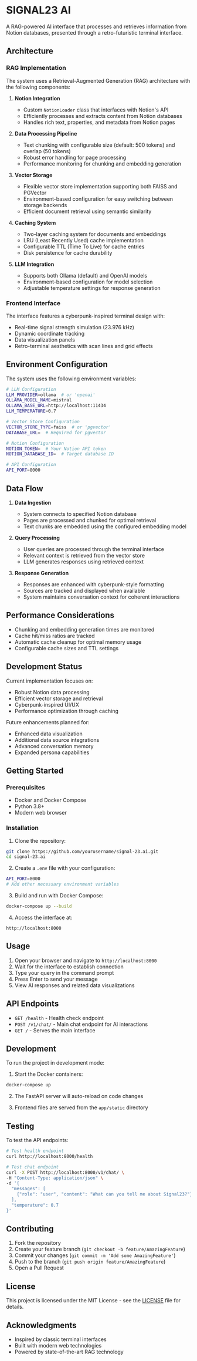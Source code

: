 # SIGNAL23 AI

A RAG-powered AI interface that processes and retrieves information from Notion databases, presented through a retro-futuristic terminal interface.

## Architecture

### RAG Implementation

The system uses a Retrieval-Augmented Generation (RAG) architecture with the following components:

1. **Notion Integration**
   - Custom `NotionLoader` class that interfaces with Notion's API
   - Efficiently processes and extracts content from Notion databases
   - Handles rich text, properties, and metadata from Notion pages

2. **Data Processing Pipeline**
   - Text chunking with configurable size (default: 500 tokens) and overlap (50 tokens)
   - Robust error handling for page processing
   - Performance monitoring for chunking and embedding generation

3. **Vector Storage**
   - Flexible vector store implementation supporting both FAISS and PGVector
   - Environment-based configuration for easy switching between storage backends
   - Efficient document retrieval using semantic similarity

4. **Caching System**
   - Two-layer caching system for documents and embeddings
   - LRU (Least Recently Used) cache implementation
   - Configurable TTL (Time To Live) for cache entries
   - Disk persistence for cache durability

5. **LLM Integration**
   - Supports both Ollama (default) and OpenAI models
   - Environment-based configuration for model selection
   - Adjustable temperature settings for response generation

### Frontend Interface

The interface features a cyberpunk-inspired terminal design with:

- Real-time signal strength simulation (23.976 kHz)
- Dynamic coordinate tracking
- Data visualization panels
- Retro-terminal aesthetics with scan lines and grid effects

## Environment Configuration

The system uses the following environment variables:

```bash
# LLM Configuration
LLM_PROVIDER=ollama  # or 'openai'
OLLAMA_MODEL_NAME=mistral
OLLAMA_BASE_URL=http://localhost:11434
LLM_TEMPERATURE=0.7

# Vector Store Configuration
VECTOR_STORE_TYPE=faiss  # or 'pgvector'
DATABASE_URL=  # Required for pgvector

# Notion Configuration
NOTION_TOKEN=  # Your Notion API token
NOTION_DATABASE_ID=  # Target database ID

# API Configuration
API_PORT=8000
```

## Data Flow

1. **Data Ingestion**
   - System connects to specified Notion database
   - Pages are processed and chunked for optimal retrieval
   - Text chunks are embedded using the configured embedding model

2. **Query Processing**
   - User queries are processed through the terminal interface
   - Relevant context is retrieved from the vector store
   - LLM generates responses using retrieved context

3. **Response Generation**
   - Responses are enhanced with cyberpunk-style formatting
   - Sources are tracked and displayed when available
   - System maintains conversation context for coherent interactions

## Performance Considerations

- Chunking and embedding generation times are monitored
- Cache hit/miss ratios are tracked
- Automatic cache cleanup for optimal memory usage
- Configurable cache sizes and TTL settings

## Development Status

Current implementation focuses on:
- Robust Notion data processing
- Efficient vector storage and retrieval
- Cyberpunk-inspired UI/UX
- Performance optimization through caching

Future enhancements planned for:
- Enhanced data visualization
- Additional data source integrations
- Advanced conversation memory
- Expanded persona capabilities

## Getting Started

### Prerequisites

- Docker and Docker Compose
- Python 3.8+
- Modern web browser

### Installation

1. Clone the repository:
```bash
git clone https://github.com/yourusername/signal-23.ai.git
cd signal-23.ai
```

2. Create a `.env` file with your configuration:
```bash
API_PORT=8000
# Add other necessary environment variables
```

3. Build and run with Docker Compose:
```bash
docker-compose up --build
```

4. Access the interface at:
```
http://localhost:8000
```

## Usage

1. Open your browser and navigate to `http://localhost:8000`
2. Wait for the interface to establish connection
3. Type your query in the command prompt
4. Press Enter to send your message
5. View AI responses and related data visualizations

## API Endpoints

- `GET /health` - Health check endpoint
- `POST /v1/chat/` - Main chat endpoint for AI interactions
- `GET /` - Serves the main interface

## Development

To run the project in development mode:

1. Start the Docker containers:
```bash
docker-compose up
```

2. The FastAPI server will auto-reload on code changes

3. Frontend files are served from the `app/static` directory

## Testing

To test the API endpoints:

```bash
# Test health endpoint
curl http://localhost:8000/health

# Test chat endpoint
curl -X POST http://localhost:8000/v1/chat/ \
-H "Content-Type: application/json" \
-d '{
  "messages": [
    {"role": "user", "content": "What can you tell me about Signal23?"}
  ],
  "temperature": 0.7
}'
```

## Contributing

1. Fork the repository
2. Create your feature branch (`git checkout -b feature/AmazingFeature`)
3. Commit your changes (`git commit -m 'Add some AmazingFeature'`)
4. Push to the branch (`git push origin feature/AmazingFeature`)
5. Open a Pull Request

## License

This project is licensed under the MIT License - see the [LICENSE](LICENSE) file for details.

## Acknowledgments

- Inspired by classic terminal interfaces
- Built with modern web technologies
- Powered by state-of-the-art RAG technology
